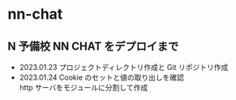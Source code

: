# nn-chat

## N 予備校 NN CHAT をデプロイまで

- 2023.01.23 プロジェクトディレクトリ作成と Git リポジトリ作成
- 2023.01.24 Cookie のセットと値の取り出しを確認  
  http サーバをモジュールに分割して作成
